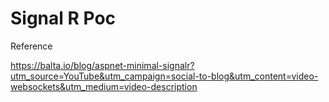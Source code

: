 # Signal R Poc

Reference

https://balta.io/blog/aspnet-minimal-signalr?utm_source=YouTube&utm_campaign=social-to-blog&utm_content=video-websockets&utm_medium=video-description